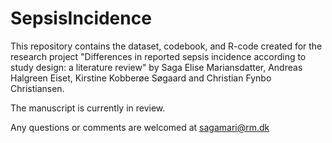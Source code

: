 # SepsisIncidence

This repository contains the dataset, codebook, and R-code created for the research project "Differences in reported sepsis incidence according to study design: a literature review" by Saga Elise Mariansdatter, Andreas Halgreen Eiset, Kirstine Kobberøe Søgaard and Christian Fynbo Christiansen.

The manuscript is currently in review.

Any questions or comments are welcomed at sagamari@rm.dk
